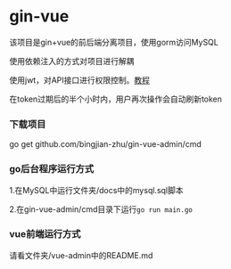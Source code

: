 # gin-vue
该项目是gin+vue的前后端分离项目，使用gorm访问MySQL

使用依赖注入的方式对项目进行解耦

使用jwt，对API接口进行权限控制。[教程](https://bingjian-zhu.github.io/2019/09/03/gin-jwt%E5%AF%B9API%E8%BF%9B%E8%A1%8C%E6%9D%83%E9%99%90%E6%8E%A7%E5%88%B6/)

在token过期后的半个小时内，用户再次操作会自动刷新token

### 下载项目
go get github.com/bingjian-zhu/gin-vue-admin/cmd

### go后台程序运行方式

1.在MySQL中运行文件夹/docs中的mysql.sql脚本

2.在gin-vue-admin/cmd目录下运行`go run main.go`

### vue前端运行方式

请看文件夹/vue-admin中的README.md